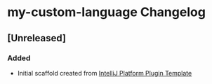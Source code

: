 <!-- Keep a Changelog guide -> https://keepachangelog.com -->

# my-custom-language Changelog

## [Unreleased]
### Added
- Initial scaffold created from [IntelliJ Platform Plugin Template](https://github.com/JetBrains/intellij-platform-plugin-template)
